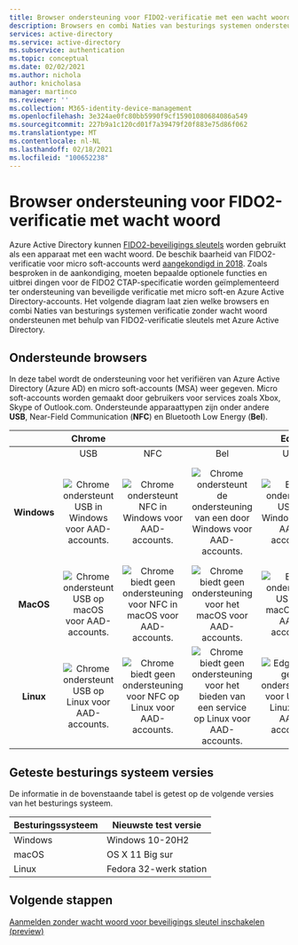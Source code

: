 ```yaml
---
title: Browser ondersteuning voor FIDO2-verificatie met een wacht woord | Azure Active Directory
description: Browsers en combi Naties van besturings systemen ondersteunen FIDO2-verificatie met een wacht woord voor apps met Azure Active Directory
services: active-directory
ms.service: active-directory
ms.subservice: authentication
ms.topic: conceptual
ms.date: 02/02/2021
ms.author: nichola
author: knicholasa
manager: martinco
ms.reviewer: ''
ms.collection: M365-identity-device-management
ms.openlocfilehash: 3e324ae0fc80bb5990f9cf15901080684086a549
ms.sourcegitcommit: 227b9a1c120cd01f7a39479f20f883e75d86f062
ms.translationtype: MT
ms.contentlocale: nl-NL
ms.lasthandoff: 02/18/2021
ms.locfileid: "100652238"
---
```

# <a name="browser-support-of-fido2-passwordless-authentication"></a>Browser ondersteuning voor FIDO2-verificatie met wacht woord

Azure Active Directory kunnen [FIDO2-beveiligings sleutels](https://docs.microsoft.com/azure/active-directory/authentication/concept-authentication-passwordless#fido2-security-keys) worden gebruikt als een apparaat met een wacht woord. De beschik baarheid van FIDO2-verificatie voor micro soft-accounts werd [aangekondigd in 2018](https://techcommunity.microsoft.com/t5/identity-standards-blog/all-about-fido2-ctap2-and-webauthn/ba-p/288910). Zoals besproken in de aankondiging, moeten bepaalde optionele functies en uitbrei dingen voor de FIDO2 CTAP-specificatie worden geïmplementeerd ter ondersteuning van beveiligde verificatie met micro soft-en Azure Active Directory-accounts. Het volgende diagram laat zien welke browsers en combi Naties van besturings systemen verificatie zonder wacht woord ondersteunen met behulp van FIDO2-verificatie sleutels met Azure Active Directory.

## <a name="supported-browsers"></a>Ondersteunde browsers

In deze tabel wordt de ondersteuning voor het verifiëren van Azure Active Directory (Azure AD) en micro soft-accounts (MSA) weer gegeven. Micro soft-accounts worden gemaakt door gebruikers voor services zoals Xbox, Skype of Outlook.com. Ondersteunde apparaattypen zijn onder andere **USB**, Near-Field Communication (**NFC**) en Bluetooth Low Energy (**Bel**).

|  | Chrome |  |  | Edge |  |  | Firefox |  |  |
|:---:|:---:|:---:|:---:|:---:|:---:|:---:|:---:|:---:|:---:|
| | USB | NFC | Bel | USB | NFC | Bel | USB | NFC | Bel |
| **Windows**  | ![Chrome ondersteunt USB in Windows voor AAD-accounts.][y] | ![Chrome ondersteunt NFC in Windows voor AAD-accounts.][y] | ![Chrome ondersteunt de ondersteuning van een door Windows voor AAD-accounts.][y] | ![Edge ondersteunt USB in Windows voor AAD-accounts.][y] | ![Edge ondersteunt NFC in Windows voor AAD-accounts.][y] | ![Edge ondersteunt de ondersteuning voor een micro soft-account voor AAD-accounts.][y] | ![Firefox ondersteunt USB in Windows voor AAD-accounts.][y] | ![Firefox ondersteunt NFC in Windows voor AAD-accounts.][y] | ![Firefox ondersteunt de ondersteuning van een bel op Windows voor AAD-accounts.][y] |
| **MacOS**  | ![Chrome ondersteunt USB op macOS voor AAD-accounts.][y] | ![Chrome biedt geen ondersteuning voor NFC in macOS voor AAD-accounts.][n] | ![Chrome biedt geen ondersteuning voor het macOS voor AAD-accounts.][n] | ![Edge ondersteunt USB op macOS voor AAD-accounts.][y] | ![Edge biedt geen ondersteuning voor NFC in macOS voor AAD-accounts.][n] | ![Edge biedt geen ondersteuning voor een service voor AAD-accounts.][n] | ![Firefox biedt geen ondersteuning voor USB op macOS voor AAD-accounts.][n] | ![Firefox biedt geen ondersteuning voor NFC in macOS voor AAD-accounts.][n] | ![Firefox ondersteunt geen ondersteuning voor de AAD-accounts van een macOS.][n] |
| **Linux**  | ![Chrome ondersteunt USB op Linux voor AAD-accounts.][y] | ![Chrome biedt geen ondersteuning voor NFC op Linux voor AAD-accounts.][n] | ![Chrome biedt geen ondersteuning voor het bieden van een service op Linux voor AAD-accounts.][n] | ![Edge biedt geen ondersteuning voor USB op Linux voor AAD-accounts.][n] | ![Edge biedt geen ondersteuning voor NFC op Linux voor AAD-accounts.][n] | ![Edge biedt geen ondersteuning voor een bel op Linux voor AAD-accounts.][n] | ![Firefox biedt geen ondersteuning voor USB op Linux voor AAD-accounts.][n] | ![Firefox biedt geen ondersteuning voor NFC op Linux voor AAD-accounts.][n] | ![Firefox biedt geen ondersteuning voor het bieden van een service op Linux voor AAD-accounts.][n] |

## <a name="operating-system-versions-tested"></a>Geteste besturings systeem versies

De informatie in de bovenstaande tabel is getest op de volgende versies van het besturings systeem.

| Besturingssysteem | Nieuwste test versie |
| --- | --- |
| Windows | Windows 10-20H2 |
| macOS | OS X 11 Big sur |
| Linux | Fedora 32-werk station |

## <a name="next-steps"></a>Volgende stappen
[Aanmelden zonder wacht woord voor beveiligings sleutel inschakelen (preview)](https://docs.microsoft.com/azure/active-directory/authentication/howto-authentication-passwordless-security-key)

<!--Image references-->
[y]: ./media/fido2-compatibility/yes.png
[n]: ./media/fido2-compatibility/no.png
